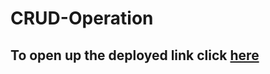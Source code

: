 # CRUD-Operation

## To open up the deployed link click [here]('https://614f0be3a6dec00d83c4ceb4--determined-bhabha-005aee.netlify.app/')
